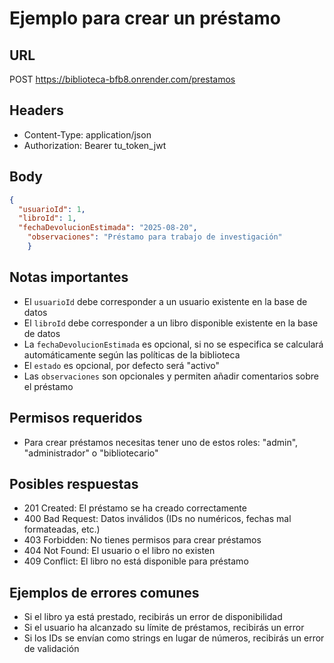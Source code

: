 # Ejemplo para crear un préstamo

## URL
POST https://biblioteca-bfb8.onrender.com/prestamos

## Headers
- Content-Type: application/json
- Authorization: Bearer tu_token_jwt

## Body
```json
{
  "usuarioId": 1,
  "libroId": 1,
  "fechaDevolucionEstimada": "2025-08-20",
    "observaciones": "Préstamo para trabajo de investigación"
    }
```

## Notas importantes
- El `usuarioId` debe corresponder a un usuario existente en la base de datos
- El `libroId` debe corresponder a un libro disponible existente en la base de datos
- La `fechaDevolucionEstimada` es opcional, si no se especifica se calculará automáticamente según las políticas de la biblioteca
- El `estado` es opcional, por defecto será "activo"
- Las `observaciones` son opcionales y permiten añadir comentarios sobre el préstamo

## Permisos requeridos
- Para crear préstamos necesitas tener uno de estos roles: "admin", "administrador" o "bibliotecario"

## Posibles respuestas
- 201 Created: El préstamo se ha creado correctamente
- 400 Bad Request: Datos inválidos (IDs no numéricos, fechas mal formateadas, etc.)
- 403 Forbidden: No tienes permisos para crear préstamos
- 404 Not Found: El usuario o el libro no existen
- 409 Conflict: El libro no está disponible para préstamo

## Ejemplos de errores comunes
- Si el libro ya está prestado, recibirás un error de disponibilidad
- Si el usuario ha alcanzado su límite de préstamos, recibirás un error
- Si los IDs se envían como strings en lugar de números, recibirás un error de validación
